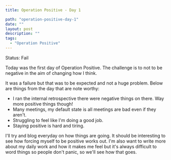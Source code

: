 ```yaml
---
title: Operation Positive - Day 1

path: "operation-positive-day-1"
date: ""
layout: post
description: ""
tags:
  - "Operation Positive"
---
```

Status: Fail

Today was the first day of Operation Positive. The challenge is to not to be negative in the aim of changing how I think.

It was a failure but that was to be expected and not a huge problem. Below are things from the day that are note worthy:

- I ran the internal retrospective there were negative things on there. Way more positive things though!
- Many meetings, my default state is all meetings are bad even if they aren't.
- Struggling to feel like I'm doing a good job.
- Staying positive is hard and tiring.

I'll try and blog everyday on how things are going. It should be interesting to see how forcing myself to be positive works out. I'm also want to write more about my daily work and how it makes me feel but it's always difficult to word things so people don't panic, so we'll see how that goes.
